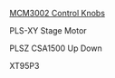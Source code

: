 [MCM3002 Control Knobs](https://www.thorlabs.com/newgrouppage9.cfm?objectgroup_id=10596&pn=MCM3000)

PLS-XY Stage Motor

PLSZ CSA1500 Up Down

XT95P3


